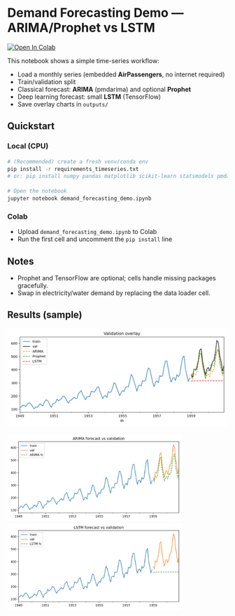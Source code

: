 
# Demand Forecasting Demo — ARIMA/Prophet vs LSTM

[![Open In Colab](https://colab.research.google.com/assets/colab-badge.svg)](
https://colab.research.google.com/github/chibuogwuonyemaechi/time_series_demo/blob/main/demand_forecasting_demo.ipynb
)

This notebook shows a simple time-series workflow:

- Load a monthly series (embedded **AirPassengers**, no internet required)
- Train/validation split
- Classical forecast: **ARIMA** (pmdarima) and optional **Prophet**
- Deep learning forecast: small **LSTM** (TensorFlow)
- Save overlay charts in `outputs/`

## Quickstart

### Local (CPU)
```bash
# (Recommended) create a fresh venv/conda env
pip install -r requirements_timeseries.txt
# or: pip install numpy pandas matplotlib scikit-learn statsmodels pmdarima prophet tensorflow

# Open the notebook
jupyter notebook demand_forecasting_demo.ipynb
```

### Colab
- Upload `demand_forecasting_demo.ipynb` to Colab
- Run the first cell and uncomment the `pip install` line

## Notes
- Prophet and TensorFlow are optional; cells handle missing packages gracefully.
- Swap in electricity/water demand by replacing the data loader cell.

## Results (sample)
<p>
  <img src="images/overlay.png" width="800" />
</p>
<p>
  <img src="images/arima_val.png" width="400" />
  <img src="images/lstm_val.png"  width="400" />
</p>
